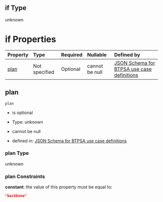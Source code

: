 ## if Type

unknown

# if Properties

| Property      | Type          | Required | Nullable       | Defined by                                                                                                                                                                                                                                  |
| :------------ | :------------ | :------- | :------------- | :------------------------------------------------------------------------------------------------------------------------------------------------------------------------------------------------------------------------------------------ |
| [plan](#plan) | Not specified | Optional | cannot be null | [JSON Schema for BTPSA use case definitions](btpsa-usecase-properties-services-items-allof-1-then-allof-44-then-allof-0-if-properties-plan.md "undefined#/properties/services/items/allOf/1/then/allOf/44/then/allOf/0/if/properties/plan") |

## plan



`plan`

*   is optional

*   Type: unknown

*   cannot be null

*   defined in: [JSON Schema for BTPSA use case definitions](btpsa-usecase-properties-services-items-allof-1-then-allof-44-then-allof-0-if-properties-plan.md "undefined#/properties/services/items/allOf/1/then/allOf/44/then/allOf/0/if/properties/plan")

### plan Type

unknown

### plan Constraints

**constant**: the value of this property must be equal to:

```json
"backbone"
```
